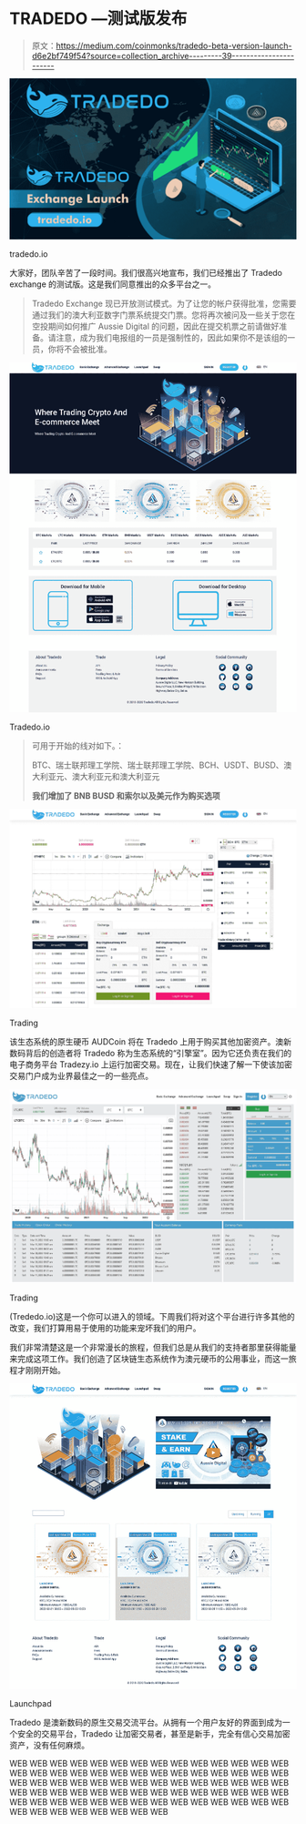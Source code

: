 # TRADEDO —测试版发布

> 原文：<https://medium.com/coinmonks/tradedo-beta-version-launch-d6e2bf749f54?source=collection_archive---------39----------------------->

![](img/d0a0092fc0e9c09dd04e87f1a5e3781e.png)

tradedo.io

大家好，团队辛苦了一段时间。我们很高兴地宣布，我们已经推出了 Tradedo exchange 的测试版。这是我们同意推出的众多平台之一。

> Tradedo Exchange 现已开放测试模式。为了让您的帐户获得批准，您需要通过我们的澳大利亚数字门票系统提交门票。您将再次被问及一些关于您在空投期间如何推广 Aussie Digital 的问题，因此在提交机票之前请做好准备。请注意，成为我们电报组的一员是强制性的，因此如果你不是该组的一员，你将不会被批准。

![](img/cb639e27dacb85e3de85bae3576b1bad.png)

Tradedo.io

> 可用于开始的线对如下。：
> 
> BTC、瑞士联邦理工学院、瑞士联邦理工学院、BCH、USDT、BUSD、澳大利亚元、澳大利亚元和澳大利亚元
> 
> **我们增加了 BNB BUSD 和索尔以及美元作为购买选项**

![](img/34f5880ed6f8930df8040923f0cb818a.png)

Trading

该生态系统的原生硬币 AUDCoin 将在 Tradedo 上用于购买其他加密资产。澳新数码背后的创造者将 Tradedo 称为生态系统的“引擎室”。因为它还负责在我们的电子商务平台 Tradezy.io 上运行加密交易。现在，让我们快速了解一下使该加密交易门户成为业界最佳之一的一些亮点。

![](img/74df6e844977d536f2a9ae47d9788f0b.png)

Trading

(Trededo.io)这是一个你可以进入的领域。下周我们将对这个平台进行许多其他的改变，我们打算用易于使用的功能来宠坏我们的用户。

我们非常清楚这是一个非常漫长的旅程，但我们总是从我们的支持者那里获得能量来完成这项工作。我们创造了区块链生态系统作为澳元硬币的公用事业，而这一旅程才刚刚开始。

![](img/f9aec26c4d94c42b4069c570fe87f1ca.png)

Launchpad

Tradedo 是澳新数码的原生交易交流平台。从拥有一个用户友好的界面到成为一个安全的交易平台，Tradedo 让加密交易者，甚至是新手，完全有信心交易加密资产，没有任何麻烦。

WEB WEB WEB WEB WEB WEB WEB WEB WEB WEB WEB WEB WEB WEB WEB WEB WEB WEB WEB WEB WEB WEB WEB WEB WEB WEB WEB WEB WEB WEB WEB WEB WEB WEB WEB WEB WEB WEB WEB WEB WEB WEB WEB WEB WEB WEB WEB WEB WEB WEB WEB WEB WEB WEB WEB WEB WEB WEB WEB WEB WEB WEB WEB WEB WEB WEB WEB WEB WEB WEB WEB WEB WEB WEB WEB WEB WEB WEB